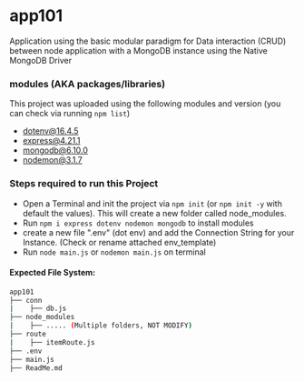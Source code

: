 # app101

Application using the basic modular paradigm for Data interaction (CRUD) between node application with a MongoDB instance using the Native MongoDB Driver

### modules (AKA packages/libraries)

This project was uploaded using the following modules and version (you can check via running `npm list`)
- dotenv@16.4.5
- express@4.21.1
- mongodb@6.10.0
- nodemon@3.1.7

### Steps required to run this Project

- Open a Terminal and init the project via `npm init` (or `npm init -y` with default the values). This will create a new folder called node_modules.
- Run `npm i express dotenv nodemon mongodb` to install modules
- create a new file ".env" (dot env) and add the Connection String for your Instance. (Check or rename attached env_template)
- Run `node main.js` or `nodemon main.js` on terminal

#### Expected File System:

```bash
app101
├── conn
|    ├── db.js
├── node_modules
|    ├── ..... (Multiple folders, NOT MODIFY)
├── route
|    ├── itemRoute.js
├── .env
├── main.js
├── ReadMe.md
```
